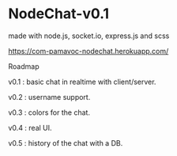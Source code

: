 # NodeChat-v0.1

made with node.js, socket.io, express.js and scss

https://com-pamavoc-nodechat.herokuapp.com/


Roadmap 

v0.1 : basic chat in realtime with client/server. 

v0.2 : username support.

v0.3 : colors for the chat.

v0.4 : real UI.

v0.5 : history of the chat with a DB.
